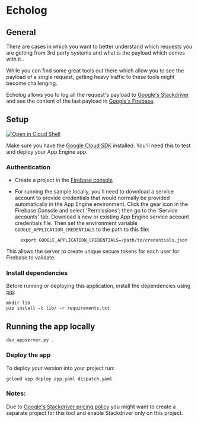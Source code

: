 # Echolog

## General
There are cases in which you want to better understand which requests you are getting from 3rd party systems and what is the payload which comes with it..

While you can find some great tools out there which allow you to see the payload of a single request, getting heavy traffic to these tools might become challenging.

Echolog allows you to log all the request's payload to [Google's Stackdriver](https://cloud.google.com/stackdriver/) and see the content of the last payload in [Google's Firebase](https://cloud.google.com/stackdriver/).


## Setup
[![Open in Cloud Shell][shell_img]][shell_link]

[shell_img]: http://gstatic.com/cloudssh/images/open-btn.png
[shell_link]: https://console.cloud.google.com/cloudshell/open?git_repo=https://github.com/doitintl/Echolog&page=editor&open_in_editor=README.md

Make sure you have the [Google Cloud SDK](https://cloud.google.com/sdk/) installed. You'll need this to test and deploy your App Engine app.

### Authentication
* Create a project in the [Firebase console](https://firebase.google.com/console)
* For running the sample locally, you'll need to download a service account to provide credentials that would normally be provided automatically in the App Engine environment. Click the gear icon in the Firebase Console and select 'Permissions'; then go to the 'Service accounts' tab. Download a new or existing App Engine service account credentials file. Then set the environment variable `GOOGLE_APPLICATION_CREDENTIALS` to the path to this file:

		export GOOGLE_APPLICATION_CREDENTIALS=/path/to/credentials.json

This allows the server to create unique secure tokens for each user for Firebase to validate.

### Install dependencies
Before running or deploying this application, install the dependencies using [pip](http://pip.readthedocs.io/en/stable/):
```
mkdir lib
pip install -t lib/ -r requirements.txt
```

## Running the app locally
```
dev_appserver.py .
```
    
### Deploy the app
To deploy your version into your project run:
```
gcloud app deploy app.yaml dispatch.yaml
```

### Notes:
Due to [Google's Stackdriver pricing policy](https://cloud.google.com/stackdriver/pricing_v2) you might want to create a separate project for this tool and enable Stackdriver only on this project.